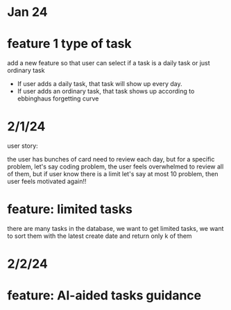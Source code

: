 


# Jan 24

# feature 1 type of task
add a new feature so that user can select if a task is a daily task or just ordinary task

- If user adds a daily task, that task will show up every day.
- If user adds an ordinary task, that task shows up according to ebbinghaus forgetting curve

# 2/1/24

user story:

the user has bunches of card need to review each day, but for a specific problem, let's say coding problem, 
the user feels overwhelmed to review all of them, but if user know there is a limit let's say at most 10 problem,
then user feels motivated again!!

# feature: limited tasks

there are many tasks in the database, we want to get limited tasks,
we want to sort them with the latest create date and return only k of them

# 2/2/24

# feature: AI-aided tasks guidance










